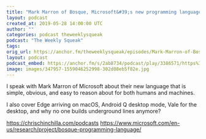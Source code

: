```yaml
---
title: "Mark Marron of Bosque, Microsoft&#39;s new programming language"
layout: podcast
created_at: 2019-05-28 14:00:00 UTC
author: ""
categories: podcast theweeklysqueak
podcast: "The Weekly Squeak"
tags:
orig_url: https://anchor.fm/theweeklysqueak/episodes/Mark-Marron-of-Bosque--Microsofts-new-programming-language-e45rob
layout: podcast
podcast_embed: https://anchor.fm/s/2ab8734/podcast/play/3386571/https%3A%2F%2Fd3ctxlq1ktw2nl.cloudfront.net%2Fstaging%2F2019-4-28%2F16007664-44100-2-0f66a7b23b184.m4a
image: images/347957-1559046252998-302d08eb5f82e.jpg
---
```

I speak with Mark Marron of Microsoft about their new language that is simple, obvious, and easy to reason about for both humans and machines.

I also cover Edge arriving on macOS, Android Q desktop mode, Vale for the desktop, and why no one builds underground lines anymore?

https://chrischinchilla.com/podcasts
https://www.microsoft.com/en-us/research/project/bosque-programming-language/